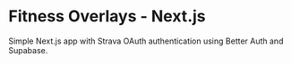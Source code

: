 # Fitness Overlays - Next.js

Simple Next.js app with Strava OAuth authentication using Better Auth and Supabase.
